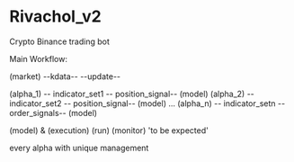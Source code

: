 # Rivachol_v2
Crypto Binance trading bot

Main Workflow:

(market) --kdata--  --update--


(alpha_1) -- indicator_set1  -- position_signal-- (model)
(alpha_2) -- indicator_set2  -- position_signal-- (model)
...
(alpha_n) -- indicator_setn  -- order_signals-- (model)


(model) & (execution)
(run)
(monitor)  'to be expected'


every alpha with unique management
